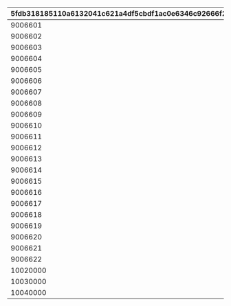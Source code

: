 |5fdb318185110a6132041c621a4df5cbdf1ac0e6346c92666f2c959068d28689|e61c5abf0820902e875e005f17e08aaa298cd949602cb1ec7c78e60b0e2f270b|
| --- | --- |
|9006601|1|
|9006602|2|
|9006603|3|
|9006604|4|
|9006605|5|
|9006606|6|
|9006607|7|
|9006608|8|
|9006609|9|
|9006610|10|
|9006611|14|
|9006612|15|
|9006613|16|
|9006614|17|
|9006615|18|
|9006616|19|
|9006617|20|
|9006618|21|
|9006619|22|
|9006620|23|
|9006621|24|
|9006622|25|
|10020000|11|
|10030000|12|
|10040000|13|